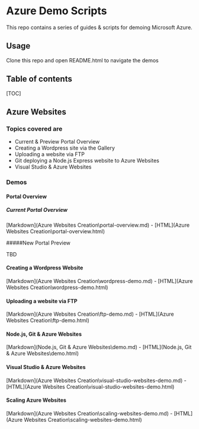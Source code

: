 # Azure Demo Scripts

This repo contains a series of guides & scripts for demoing Microsoft Azure. 

## Usage

Clone this repo and open README.html to navigate the demos

## Table of contents

[TOC]

## Azure Websites

### Topics covered are

* Current & Preview Portal Overview
* Creating a Wordpress site via the Gallery
* Uploading a website via FTP
* Git deploying a Node.js Express website to Azure Websites
* Visual Studio & Azure Websites

### Demos

#### Portal Overview

##### Current Portal Overview

[Markdown](Azure Websites Creation\portal-overview.md) - [HTML](Azure Websites Creation\portal-overview.html)

#####New Portal Preview

TBD

#### Creating a Wordpress Website

[Markdown](Azure Websites Creation\wordpress-demo.md) - [HTML](Azure Websites Creation\wordpress-demo.html)

#### Uploading a website via FTP

[Markdown](Azure Websites Creation\ftp-demo.md) - [HTML](Azure Websites Creation\ftp-demo.html)

#### Node.js, Git & Azure Websites

[Markdown](Node.js, Git & Azure Websites\demo.md) - [HTML](Node.js, Git & Azure Websites\demo.html)

#### Visual Studio & Azure Websites

[Markdown](Azure Websites Creation\visual-studio-websites-demo.md) - [HTML](Azure Websites Creation\visual-studio-websites-demo.html)

#### Scaling Azure Websites

[Markdown](Azure Websites Creation\scaling-websites-demo.md) - [HTML](Azure Websites Creation\scaling-websites-demo.html)